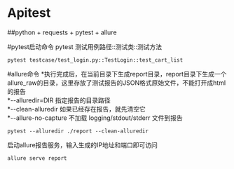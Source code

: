 # Apitest
##python + requests + pytest + allure

#pytest启动命令
pytest 测试用例路径::测试类::测试方法

`pytest testcase/test_login.py::TestLogin::test_cart_list`

#allure命令
*执行完成后，在当前目录下生成report目录，report目录下生成一个allure_raw的目录，这里存放了测试报告的JSON格式原始文件，不能打开成html的报告  
*--alluredir=DIR 指定报告的目录路径  
*--clean-alluredir 如果已经存在报告，就先清空它  
*--allure-no-capture 不加载 logging/stdout/stderr 文件到报告

`pytest --alluredir ./report --clean-alluredir`

启动allure报告服务，输入生成的IP地址和端口即可访问

`allure serve report`
